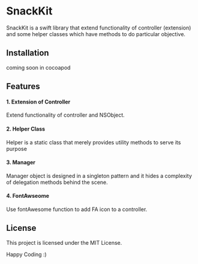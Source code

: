 # SnackKit 

SnackKit is a swift library that extend functionality of controller (extension) and some helper classes which have methods to do particular objective.

## Installation 
coming soon in cocoapod

## Features
#### 1. Extension of Controller
Extend functionality of controller and NSObject.

#### 2. Helper Class
Helper is a static class that merely provides utility methods to serve its purpose

#### 3. Manager
Manager object is designed in a singleton pattern and it hides a complexity of delegation methods behind the scene.  

#### 4. FontAwseome
Use fontAwesome function to add FA icon to a controller.

## License
This project is licensed under the MIT License.


Happy Coding :)
